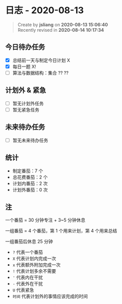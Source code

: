 日志 - 2020-08-13
===

> Create by **jsliang** on **2020-08-13 15:06:40**  
> Recently revised in **2020-08-14 10:17:34**

## 今日待办任务

* [x] 总结前一天与制定今日计划 X
* [x] 每日一题 X!
* [ ] 算法与数据结构：集合 ?? ??

## 计划外 & 紧急

* [ ] 暂无计划外任务
* [ ] 暂无紧急任务

## 未来待办任务

* [ ] 暂无未来待办任务

## 统计

* 制定番茄：7 个
* 总花费番茄：2 个
* 计划内番茄：2 次
* 计划外番茄：0 次

## 注

一个番茄 = 30 分钟专注 + 3~5 分钟休息

一组番茄 = 4 个番茄，第 1 个用来计划，第 4 个用来总结

一组番茄后休息 25 分钟

* `?` 代表一个番茄
* `X` 代表计划内完成一次
* `x` 代表额外附加完成一次
* `!` 代表计划多余不需要
* `'` 代表内在干扰
* `-` 代表外在干扰
* `U` 代表紧急
* `时间` 代表计划外的事情应该完成的时间
